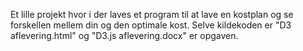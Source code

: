 Et lille projekt hvor i der laves et program til at lave en kostplan og se forskellen mellem din og den optimale kost. 
Selve kildekoden er "D3 aflevering.html" og "D3.js aflevering.docx" er opgaven.
